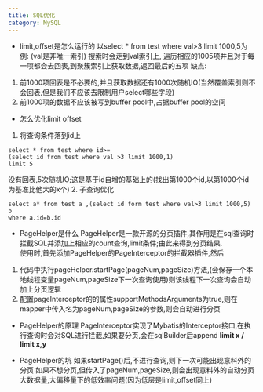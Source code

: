 ```yaml
---
title: SQL优化
category: MySQL
---
```


- limit,offset是怎么运行的
以select * from test where val>3 limit 1000,5为例:
(val是非唯一索引)
搜索时会走到val索引上, 遍历相应的1005项并且对于每一项都会去回表,到聚簇索引上获取数据,返回最后的五项
缺点: 
1. 前1000项回表是不必要的,并且获取数据还有1000次随机IO(当然覆盖索引则不会回表,但是我们不应该去限制用户select哪些字段)
2. 前1000项的数据不应该被写到buffer pool中,占据buffer pool的空间

- 怎么优化limit offset
1. 将查询条件落到id上
```
select * from test where id>=
(select id from test where val >3 limit 1000,1)
limit 5
```
没有回表,5次随机IO;这是基于id自增的基础上的(找出第1000个id,以第1000个id为基准比他大的x个)
2. 子查询优化
```
select a* from test a ,(select id form test where val>3 limit 1000,5) b
where a.id=b.id 
```

- PageHelper是什么
PageHelper是一款开源的分页插件,其作用是在sql查询时拦截SQL并添加上相应的count查询,limit条件;由此来得到分页结果.  
使用时,首先添加PageHelper的PageInterceptor的拦截器插件,然后
1. 代码中执行pageHelper.startPage(pageNum,pageSize)方法,(会保存一个本地线程变量pageNum,pageSize下一次查询使用)则该线程下一次查询会自动加上分页逻辑
2. 配置pageInterceptor的的属性supportMethodsArguments为true,则在mapper中传入名为pageNum,pageSize的参数,则会自动进行分页  

- PageHelper的原理
PageInterceptor实现了Mybatis的Interceptor接口,在执行查询时会对SQL进行拦截,如果要分页,会在sqlBuilder后append **limit x / limit x,y**

- PageHelper的坑
如果startPage()后,不进行查询,则下一次可能出现意料外的分页
如果不想分页,但传入了pageNum,pageSize,则会出现意料外的自动分页
大数据量,大偏移量下的低效率问题(因为低层是limit,offset同上)  
